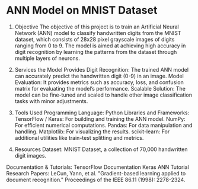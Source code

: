 
# ANN Model on MNIST Dataset

1. Objective
The objective of this project is to train an Artificial Neural Network (ANN) model to classify handwritten digits from the MNIST dataset, which consists of 28x28 pixel grayscale images of digits ranging from 0 to 9. The model is aimed at achieving high accuracy in digit recognition by learning the patterns from the dataset through multiple layers of neurons.

2. Services the Model Provides
Digit Recognition: The trained ANN model can accurately predict the handwritten digit (0-9) in an image.
Model Evaluation: It provides metrics such as accuracy, loss, and confusion matrix for evaluating the model’s performance.
Scalable Solution: The model can be fine-tuned and scaled to handle other image classification tasks with minor adjustments.

3. Tools Used
Programming Language: Python
Libraries and Frameworks:
TensorFlow / Keras: For building and training the ANN model.
NumPy: For efficient numerical computations.
Pandas: For data manipulation and handling.
Matplotlib: For visualizing the results.
scikit-learn: For additional utilities like train-test splitting and metrics.

4. Resources
Dataset: MNIST Dataset, a collection of 70,000 handwritten digit images.

Documentation & Tutorials:
TensorFlow Documentation
Keras ANN Tutorial
Research Papers:
LeCun, Yann, et al. "Gradient-based learning applied to document recognition." Proceedings of the IEEE 86.11 (1998): 2278-2324.

